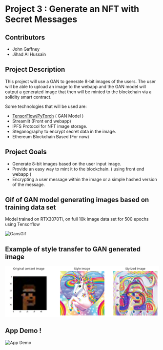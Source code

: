 # Project 3 : Generate an NFT with Secret Messages 

## Contributors
- John Gaffney
- Jihad Al Hussain

## Project Description 
This project will use a GAN to generate 8-bit images of the users. The user will be able to upload an image to the webapp and the GAN model will output a generated image that then will be minted to the blockchain via a solidity smart contract. 

Some technologies that will be used are:
- [TensorFlow/PyTorch](https://www.tensorflow.org/) ( GAN Model )
- Streamlit (Front end webapp)
- IPFS Protocol for NFT image storage.
- Steganography to encrypt secret data in the image.
- Ethereum Blockchain Based (For now)

## Project Goals
- Generate 8-bit images based on the user input image. 
- Provide an easy way to mint it to the blockchain. ( using front end webapp )
- Encrypting a user message within the image or a simple hashed version of the message.


## Gif of GAN model generating images based on training data set

Model trained on RTX3070Ti, on full 10k image data set for 500 epochs using Tensorflow

![GansGif](./imgs/gans_training.gif)

## Example of style transfer to GAN generated image
![StyleTransfer](./imgs/Stylized1.png)

## App Demo ! 
![App Demo](./imgs/appDemo.gif)

